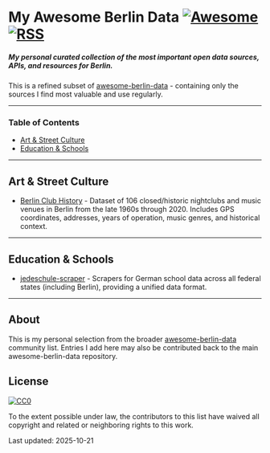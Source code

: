 # My Awesome Berlin Data [![Awesome](https://cdn.rawgit.com/sindresorhus/awesome/d7305f38d29fed78fa85652e3a63e154dd8e8829/media/badge.svg)](https://github.com/sindresorhus/awesome) [![RSS](https://img.shields.io/badge/Subscribe-RSS-blue.svg)](https://github.com/tifa365/my-awesome-berlin/commits/main.atom)

##### My personal curated collection of the most important open data sources, APIs, and resources for Berlin.

This is a refined subset of [awesome-berlin-data](https://github.com/tifa365/awesome-berlin-data) - containing only the sources I find most valuable and use regularly.

------------------------------

### Table of Contents

- [Art & Street Culture](#art--street-culture)
- [Education & Schools](#education--schools)

------------------------------

## Art & Street Culture

- [Berlin Club History](https://github.com/tifa365/berlin_club_history) - Dataset of 106 closed/historic nightclubs and music venues in Berlin from the late 1960s through 2020. Includes GPS coordinates, addresses, years of operation, music genres, and historical context.

------------------------------

## Education & Schools

- [jedeschule-scraper](https://github.com/Datenschule/jedeschule-scraper) - Scrapers for German school data across all federal states (including Berlin), providing a unified data format.

------------------------------

## About

This is my personal selection from the broader [awesome-berlin-data](https://github.com/tifa365/awesome-berlin-data) community list. Entries I add here may also be contributed back to the main awesome-berlin-data repository.

## License

[![CC0](http://i.creativecommons.org/p/zero/1.0/88x31.png)](http://creativecommons.org/publicdomain/zero/1.0/)

To the extent possible under law, the contributors to this list have waived all copyright and related or neighboring rights to this work.

Last updated: 2025-10-21
